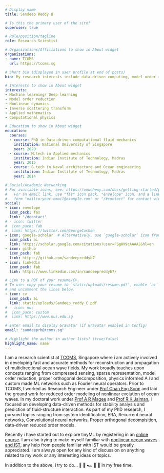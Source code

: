 ```yaml
---
# Display name
title: Sandeep Reddy B

# Is this the primary user of the site?
superuser: true

# Role/position/tagline
role: Research Scientist

# Organizations/Affiliations to show in About widget
organizations:
- name: TCOMS
  url: https://tcoms.sg

# Short bio (displayed in user profile at end of posts)
bio: My research interests include data-driven computing, model order reduction, physics informed A.I and nonlinear systems.

# Interests to show in About widget
interests:
- Machine learning/ Deep learning
- Model order reduction
- Nonlinear dynamics
- Inverse scattering transform
- Applied mathematics
- Computational physics

# Education to show in About widget
education:
  courses:
  - course: PhD in Data-driven computational fluid mechanics
    institution: National University of Singapore
    year: 2020
  - course: M.tech in Applied mechanics
    institution: Indian Institute of Technology, Madras 
    year: 2015
  - course: B.tech in Naval architecture and Ocean engineering
    institution: Indian Institute of Technology, Madras 
    year: 2014

# Social/Academic Networking
# For available icons, see: https://wowchemy.com/docs/getting-started/page-builder/#icons
#   For an email link, use "fas" icon pack, "envelope" icon, and a link in the
#   form "mailto:your-email@example.com" or "/#contact" for contact widget.
social:
- icon: envelope
  icon_pack: fas
  link: '/#contact'
# - icon: twitter
#  icon_pack: fab
#  link: https://twitter.com/GeorgeCushen
- icon: google-scholar  # Alternatively, use `google-scholar` icon from `ai` icon pack
  icon_pack: ai
  link: https://scholar.google.com/citations?user=FSg8V9cAAAAJ&hl=en
- icon: github
  icon_pack: fab
  link: https://github.com/sandeepreddyb7
- icon: linkedin
  icon_pack: fab
  link: https://www.linkedin.com/in/sandeepreddyb7/

# Link to a PDF of your resume/CV.
# To use: copy your resume to `static/uploads/resume.pdf`, enable `ai` icons in `params.toml`, 
# and uncomment the lines below.
- icon: cv
  icon_pack: ai
  link: static/uploads/Sandeep_reddy_C.pdf
# - icon: nus
#  icon_pack: custom
#  link: https://www.nus.edu.sg

# Enter email to display Gravatar (if Gravatar enabled in Config)
email: "sandeeprb@tcoms.sg"

# Highlight the author in author lists? (true/false)
highlight_name: name
---
```

I am a research scientist at [TCOMS](https://www.tcoms.sg), Singapore where i am actively involved in developing fast and accurate methods for reconstruction and propagation of multidirectional ocean wave fields. My work broadly touches upon concepts ranging from compressed sensing, sparse representation, model order reduction, proper orthogonal decomposition, physics informed A.I and custom made ML networks such as Fourier neural
operators. Prior to TCOMS, I worked as Research Engineer under [Prof Chan Eng Soon](https://www.eng.nus.edu.sg/cee/staff/chan-eng-soon/) and laid the ground work for reduced order modeling of nonlinear evolution of ocean waves. In my doctoral work under [Prof A R Magee](https://www.eng.nus.edu.sg/cee/staff/magee-allan-ross/) and [Prof R K Jaiman](https://mech.ubc.ca/rajeev-jaiman/), I focused on developing data-driven methods for stability analysis and prediction of fluid-structure interaction. As part of my PhD research, I pursued topics ranging from system identification, ERA, Recurrent neural networks, Convolutional neural networks, Proper orthogonal decompisition, data-driven reduced order models. 

Recently i have started out to explore tinyML by registering in an [online course](https://www.edx.org/professional-certificate/harvardx-tiny-machine-learning). I am also trying to make myself familiar with [nonlinear ocean waves and IST](https://www.elsevier.com/books/nonlinear-ocean-waves-and-the-inverse-scattering-transform/osborne/978-0-12-528629-9), any help from people familiar with IST would be greatly appreciated. I am always open for any kind of discussion on anything related to my work or any interesting ideas or topics. 

In addition to the above, i try to do... 🏃 🥋 🏎️ 🏏 🎦 in my free time.
